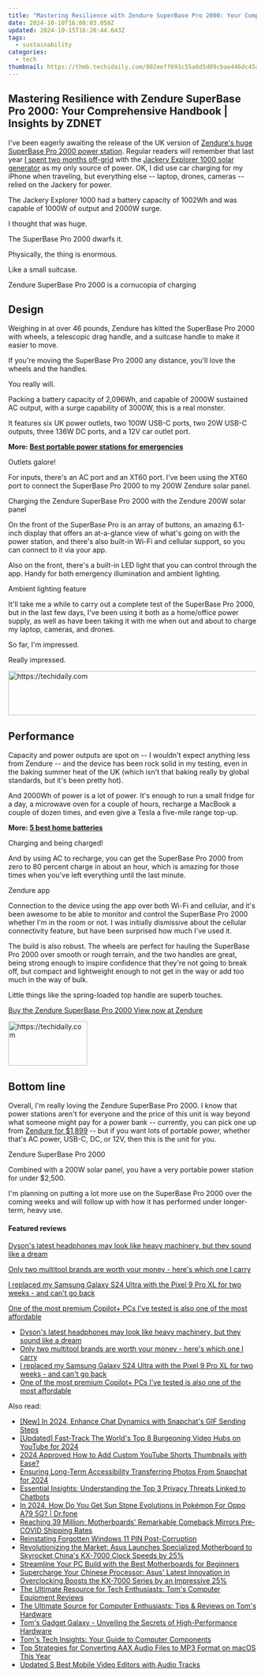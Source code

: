 ```yaml
---
title: "Mastering Resilience with Zendure SuperBase Pro 2000: Your Comprehensive Handbook | Insights by ZDNET"
date: 2024-10-10T16:08:03.050Z
updated: 2024-10-15T16:20:44.643Z
tags:
  - sustainability
categories:
  - tech
thumbnail: https://thmb.techidaily.com/802eeff691c55a6d5d09cbae446dc45a39ed24ae91160c0e7074f7929a9448f1.jpg
---
```


## Mastering Resilience with Zendure SuperBase Pro 2000: Your Comprehensive Handbook | Insights by ZDNET

I've been eagerly awaiting the release of the UK version of [Zendure's huge SuperBase Pro 2000 power station](https://zendure.com/products/superbase-pro-2000?utm%5Fsource=SocialMedia&utm%5Fmedium=KOL&utm%5Fcampaign=ZDNET). Regular readers will remember that last year [I spent two months off-grid](https://www.zdnet.com/article/jackery-solar-generators-are-they-any-good/) with the [Jackery Explorer 1000 solar generator](https://buy.geni.us/Proxy.ashx?TSID=368250&GR%5FURL=https%3A%2F%2Fwww.amazon.com%2FJackery-Generator-Explorer-SolarSaga-Emergency%2Fdp%2FB08P2Q83BY%2F%3Ftag%3Dzd-buy-button-20%26ascsubtag%3D%5F%5FCOM%5FCLICK%5FID%5F%5F%7Cbfdef6eb-fc4d-4835-9ca9-dc20b0952290%7Cdtp&dtb=1) as my only source of power. OK, I did use car charging for my iPhone when traveling, but everything else -- laptop, drones, cameras -- relied on the Jackery for power.

The Jackery Explorer 1000 had a battery capacity of 1002Wh and was capable of 1000W of output and 2000W surge.

I thought that was huge. 

The SuperBase Pro 2000 dwarfs it.

Physically, the thing is enormous. 

Like a small suitcase. 

Zendure SuperBase Pro 2000 is a cornucopia of charging

## Design

Weighing in at over 46 pounds, Zendure has kitted the SuperBase Pro 2000 with wheels, a telescopic drag handle, and a suitcase handle to make it easier to move.

If you're moving the SuperBase Pro 2000 any distance, you'll love the wheels and the handles. 

You really will.

Packing a battery capacity of 2,096Wh, and capable of 2000W sustained AC output, with a surge capability of 3000W, this is a real monster.

It features six UK power outlets, two 100W USB-C ports, two 20W USB-C outputs, three 136W DC ports, and a 12V car outlet port.

**More: [Best portable power stations for emergencies](https://www.zdnet.com/home-and-office/yard-outdoors/best-portable-power-station/)**

Outlets galore!

For inputs, there's an AC port and an XT60 port. I've been using the XT60 port to connect the SuperBase Pro 2000 to my 200W Zendure solar panel.

Charging the Zendure SuperBase Pro 2000 with the Zendure 200W solar panel

On the front of the SuperBase Pro is an array of buttons, an amazing 6.1-inch display that offers an at-a-glance view of what's going on with the power station, and there's also built-in Wi-Fi and cellular support, so you can connect to it via your app.

Also on the front, there's a built-in LED light that you can control through the app. Handy for both emergency illumination and ambient lighting.

Ambient lighting feature

It'll take me a while to carry out a complete test of the SuperBase Pro 2000, but in the last few days, I've been using it both as a home/office power supply, as well as have been taking it with me when out and about to charge my laptop, cameras, and drones. 

So far, I'm impressed.

Really impressed.

<!-- affiliate ads begin -->
<a href="https://ephamedtechinc.pxf.io/c/5597632/2137201/26400" target="_top" id="2137201">
  <img src="//a.impactradius-go.com/display-ad/26400-2137201" border="0" alt="https://techidaily.com" width="728" height="90"/>
</a>
<img height="0" width="0" src="https://ephamedtechinc.pxf.io/i/5597632/2137201/26400" style="position:absolute;visibility:hidden;" border="0" />
<!-- affiliate ads end -->

## Performance

Capacity and power outputs are spot on -- I wouldn't expect anything less from Zendure -- and the device has been rock solid in my testing, even in the baking summer heat of the UK (which isn't that baking really by global standards, but it's been pretty hot). 

And 2000Wh of power is a lot of power. It's enough to run a small fridge for a day, a microwave oven for a couple of hours, recharge a MacBook a couple of dozen times, and even give a Tesla a five-mile range top-up.

**More: [5 best home batteries](https://www.zdnet.com/home-and-office/energy/best-home-battery/)**

Charging and being charged!

And by using AC to recharge, you can get the SuperBase Pro 2000 from zero to 80 percent charge in about an hour, which is amazing for those times when you've left everything until the last minute.

Zendure app

Connection to the device using the app over both Wi-Fi and cellular, and it's been awesome to be able to monitor and control the SuperBase Pro 2000 whether I'm in the room or not. I was initially dismissive about the cellular connectivity feature, but have been surprised how much I've used it.

The build is also robust. The wheels are perfect for hauling the SuperBase Pro 2000 over smooth or rough terrain, and the two handles are great, being strong enough to inspire confidence that they're not going to break off, but compact and lightweight enough to not get in the way or add too much in the way of bulk. 

Little things like the spring-loaded top handle are superb touches.

[Buy the Zendure SuperBase Pro 2000 View now at Zendure](https://zendure.com/products/superbase-pro-2000?utm%5Fsource=SocialMedia&utm%5Fmedium=KOL&utm%5Fcampaign=ZDNET)

<!-- affiliate ads begin -->
<a href="https://25home.pxf.io/c/5597632/2148638/16836" target="_top" id="2148638">
  <img src="//a.impactradius-go.com/display-ad/16836-2148638" border="0" alt="https://techidaily.com" width="160" height="90"/>
</a>
<img height="0" width="0" src="https://25home.pxf.io/i/5597632/2148638/16836" style="position:absolute;visibility:hidden;" border="0" />
<!-- affiliate ads end -->

## Bottom line

Overall, I'm really loving the Zendure SuperBase Pro 2000\. I know that power stations aren't for everyone and the price of this unit is way beyond what someone might pay for a power bank -- currently, you can pick one up from [Zendure for $1,899](https://zendure.com/products/superbase-pro-2000) \-- but if you want lots of portable power, whether that's AC power, USB-C, DC, or 12V, then this is the unit for you. 

Zendure SuperBase Pro 2000

Combined with a 200W solar panel, you have a very portable power station for under $2,500.

I'm planning on putting a lot more use on the SuperBase Pro 2000 over the coming weeks and will follow up with how it has performed under longer-term, heavy use.

#### Featured reviews

[Dyson's latest headphones may look like heavy machinery, but they sound like a dream](https://www.zdnet.com/article/dysons-latest-headphones-may-look-like-a-piece-of-heavy-machinery-but-sound-like-a-dream/ "Dyson's latest headphones may look like heavy machinery, but they sound like a dream")

[Only two multitool brands are worth your money - here's which one I carry](https://www.zdnet.com/article/only-two-multitool-brands-are-worth-your-money-heres-which-one-i-carry/ "Only two multitool brands are worth your money - here's which one I carry")

[I replaced my Samsung Galaxy S24 Ultra with the Pixel 9 Pro XL for two weeks - and can't go back](https://www.zdnet.com/article/i-replaced-my-samsung-galaxy-s24-ultra-with-the-pixel-9-pro-xl-for-two-weeks-and-cant-go-back/ "I replaced my Samsung Galaxy S24 Ultra with the Pixel 9 Pro XL for two weeks - and can't go back")

[One of the most premium Copilot+ PCs I've tested is also one of the most affordable](https://www.zdnet.com/article/one-of-the-most-premium-copilot-pcs-ive-tested-is-also-one-of-the-most-affordable/ "One of the most premium Copilot+ PCs I've tested is also one of the most affordable")

* [Dyson's latest headphones may look like heavy machinery, but they sound like a dream](https://www.zdnet.com/article/dysons-latest-headphones-may-look-like-a-piece-of-heavy-machinery-but-sound-like-a-dream/ "Dyson's latest headphones may look like heavy machinery, but they sound like a dream")
* [Only two multitool brands are worth your money - here's which one I carry](https://www.zdnet.com/article/only-two-multitool-brands-are-worth-your-money-heres-which-one-i-carry/ "Only two multitool brands are worth your money - here's which one I carry")
* [I replaced my Samsung Galaxy S24 Ultra with the Pixel 9 Pro XL for two weeks - and can't go back](https://www.zdnet.com/article/i-replaced-my-samsung-galaxy-s24-ultra-with-the-pixel-9-pro-xl-for-two-weeks-and-cant-go-back/ "I replaced my Samsung Galaxy S24 Ultra with the Pixel 9 Pro XL for two weeks - and can't go back")
* [One of the most premium Copilot+ PCs I've tested is also one of the most affordable](https://www.zdnet.com/article/one-of-the-most-premium-copilot-pcs-ive-tested-is-also-one-of-the-most-affordable/ "One of the most premium Copilot+ PCs I've tested is also one of the most affordable")

<ins class="adsbygoogle"
     style="display:block"
     data-ad-format="autorelaxed"
     data-ad-client="ca-pub-7571918770474297"
     data-ad-slot="1223367746"></ins>

<ins class="adsbygoogle"
     style="display:block"
     data-ad-client="ca-pub-7571918770474297"
     data-ad-slot="8358498916"
     data-ad-format="auto"
     data-full-width-responsive="true"></ins>

<span class="atpl-alsoreadstyle">Also read:</span>
<div><ul>
<li><a href="https://snapchat-videos.techidaily.com/new-in-2024-enhance-chat-dynamics-with-snapchats-gif-sending-steps/"><u>[New] In 2024, Enhance Chat Dynamics with Snapchat's GIF Sending Steps</u></a></li>
<li><a href="https://eaxpv-info.techidaily.com/updated-fast-track-the-worlds-top-8-burgeoning-video-hubs-on-youtube-for-2024/"><u>[Updated] Fast-Track The World's Top 8 Burgeoning Video Hubs on YouTube for 2024</u></a></li>
<li><a href="https://facebook-video-footage.techidaily.com/2024-approved-how-to-add-custom-youtube-shorts-thumbnails-with-ease/"><u>2024 Approved How to Add Custom YouTube Shorts Thumbnails with Ease?</u></a></li>
<li><a href="https://snapchat-videos.techidaily.com/ensuring-long-term-accessibility-transferring-photos-from-snapchat-for-2024/"><u>Ensuring Long-Term Accessibility Transferring Photos From Snapchat for 2024</u></a></li>
<li><a href="https://tech-hub.techidaily.com/essential-insights-understanding-the-top-3-privacy-threats-linked-to-chatbots/"><u>Essential Insights: Understanding the Top 3 Privacy Threats Linked to Chatbots</u></a></li>
<li><a href="https://android-pokemon-go.techidaily.com/in-2024-how-do-you-get-sun-stone-evolutions-in-pokemon-for-oppo-a79-5g-drfone-by-drfone-virtual-android/"><u>In 2024, How Do You Get Sun Stone Evolutions in Pokémon For Oppo A79 5G? | Dr.fone</u></a></li>
<li><a href="https://hardware-reviews.techidaily.com/reaching-39-million-motherboards-remarkable-comeback-mirrors-pre-covid-shipping-rates/"><u>Reaching 39 Million: Motherboards' Remarkable Comeback Mirrors Pre-COVID Shipping Rates</u></a></li>
<li><a href="https://win11-tips.techidaily.com/reinstating-forgotten-windows-11-pin-post-corruption/"><u>Reinstating Forgotten Windows 11 PIN Post-Corruption</u></a></li>
<li><a href="https://hardware-reviews.techidaily.com/revolutionizing-the-market-asus-launches-specialized-motherboard-to-skyrocket-chinas-kx-7000-clock-speeds-by-25/"><u>Revolutionizing the Market: Asus Launches Specialized Motherboard to Skyrocket China's KX-7000 Clock Speeds by 25%</u></a></li>
<li><a href="https://hardware-reviews.techidaily.com/streamline-your-pc-build-with-the-best-motherboards-for-beginners/"><u>Streamline Your PC Build with the Best Motherboards for Beginners</u></a></li>
<li><a href="https://hardware-reviews.techidaily.com/supercharge-your-chinese-processor-asus-latest-innovation-in-overclocking-boosts-the-kx-7000-series-by-an-impressive-25/"><u>Supercharge Your Chinese Processor: Asus' Latest Innovation in Overclocking Boosts the KX-7000 Series by an Impressive 25%</u></a></li>
<li><a href="https://hardware-reviews.techidaily.com/the-ultimate-resource-for-tech-enthusiasts-toms-computer-equipment-reviews/"><u>The Ultimate Resource for Tech Enthusiasts: Tom's Computer Equipment Reviews</u></a></li>
<li><a href="https://hardware-reviews.techidaily.com/the-ultimate-source-for-computer-enthusiasts-tips-and-reviews-on-toms-hardware/"><u>The Ultimate Source for Computer Enthusiasts: Tips & Reviews on Tom's Hardware</u></a></li>
<li><a href="https://hardware-reviews.techidaily.com/toms-gadget-galaxy-unveiling-the-secrets-of-high-performance-hardware/"><u>Tom's Gadget Galaxy - Unveiling the Secrets of High-Performance Hardware</u></a></li>
<li><a href="https://hardware-reviews.techidaily.com/toms-tech-insights-your-guide-to-computer-components-t17238628805809/"><u>Tom's Tech Insights: Your Guide to Computer Components</u></a></li>
<li><a href="https://discover-bits.techidaily.com/top-strategies-for-converting-aax-audio-files-to-mp3-format-on-macos-this-year/"><u>Top Strategies for Converting AAX Audio Files to MP3 Format on macOS This Year</u></a></li>
<li><a href="https://ai-driven-video-production.techidaily.com/updated-s-best-mobile-video-editors-with-audio-tracks/"><u>Updated S Best Mobile Video Editors with Audio Tracks</u></a></li>
</ul></div>


